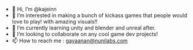 - 👋 Hi, I’m @kajeinn
- 👀 I’m interested in making a bunch of kickass games that people would love to play! with amazing visuals!!
- 🌱 I’m currently learning unity and blender and unreal after. 
- 💞️ I’m looking to collaborate on any cool game dev projects!
- 📫 How to reach me : gayaanan@nunilabs.com

<!---
kajeinn/kajeinn is a ✨ special ✨ repository because its `README.md` (this file) appears on your GitHub profile.
You can click the Preview link to take a look at your changes.
--->
